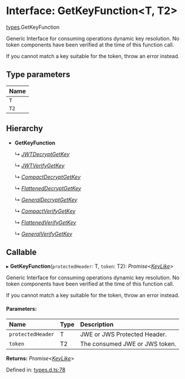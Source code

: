 # Interface: GetKeyFunction<T, T2\>

[types](../modules/types.md).GetKeyFunction

Generic Interface for consuming operations dynamic key resolution.
No token components have been verified at the time of this function call.

If you cannot match a key suitable for the token, throw an error instead.

## Type parameters

Name |
:------ |
`T` |
`T2` |

## Hierarchy

* **GetKeyFunction**

  ↳ [*JWTDecryptGetKey*](jwt_decrypt.jwtdecryptgetkey.md)

  ↳ [*JWTVerifyGetKey*](jwt_verify.jwtverifygetkey.md)

  ↳ [*CompactDecryptGetKey*](jwe_compact_decrypt.compactdecryptgetkey.md)

  ↳ [*FlattenedDecryptGetKey*](jwe_flattened_decrypt.flatteneddecryptgetkey.md)

  ↳ [*GeneralDecryptGetKey*](jwe_general_decrypt.generaldecryptgetkey.md)

  ↳ [*CompactVerifyGetKey*](jws_compact_verify.compactverifygetkey.md)

  ↳ [*FlattenedVerifyGetKey*](jws_flattened_verify.flattenedverifygetkey.md)

  ↳ [*GeneralVerifyGetKey*](jws_general_verify.generalverifygetkey.md)

## Callable

▸ **GetKeyFunction**(`protectedHeader`: T, `token`: T2): *Promise*<[*KeyLike*](../types/types.keylike.md)\>

Generic Interface for consuming operations dynamic key resolution.
No token components have been verified at the time of this function call.

If you cannot match a key suitable for the token, throw an error instead.

#### Parameters:

Name | Type | Description |
:------ | :------ | :------ |
`protectedHeader` | T | JWE or JWS Protected Header.   |
`token` | T2 | The consumed JWE or JWS token.    |

**Returns:** *Promise*<[*KeyLike*](../types/types.keylike.md)\>

Defined in: [types.d.ts:78](https://github.com/panva/jose/blob/v3.11.5/src/types.d.ts#L78)
